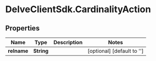 # DelveClientSdk.CardinalityAction

## Properties

Name | Type | Description | Notes
------------ | ------------- | ------------- | -------------
**relname** | **String** |  | [optional] [default to &#39;&#39;]


